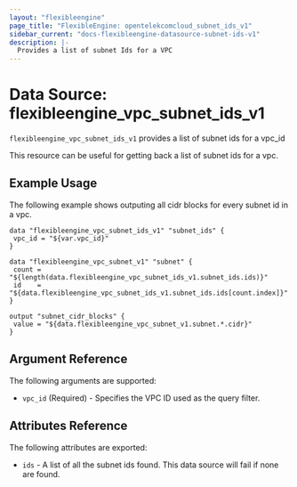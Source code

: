 ```yaml
---
layout: "flexibleengine"
page_title: "FlexibleEngine: opentelekcomcloud_subnet_ids_v1"
sidebar_current: "docs-flexibleengine-datasource-subnet-ids-v1"
description: |-
  Provides a list of subnet Ids for a VPC
---
```


# Data Source: flexibleengine_vpc_subnet_ids_v1

`flexibleengine_vpc_subnet_ids_v1` provides a list of subnet ids for a vpc_id

This resource can be useful for getting back a list of subnet ids for a vpc.

## Example Usage

The following example shows outputing all cidr blocks for every subnet id in a vpc.

 ```hcl
data "flexibleengine_vpc_subnet_ids_v1" "subnet_ids" {
  vpc_id = "${var.vpc_id}" 
}

data "flexibleengine_vpc_subnet_v1" "subnet" {
  count = "${length(data.flexibleengine_vpc_subnet_ids_v1.subnet_ids.ids)}"
  id    = "${data.flexibleengine_vpc_subnet_ids_v1.subnet_ids.ids[count.index]}"
 }

output "subnet_cidr_blocks" {
  value = "${data.flexibleengine_vpc_subnet_v1.subnet.*.cidr}"
}
 ```

## Argument Reference

The following arguments are supported:

* `vpc_id` (Required) - Specifies the VPC ID used as the query filter.

## Attributes Reference

The following attributes are exported:

* `ids` - A list of all the subnet ids found. This data source will fail if none are found.